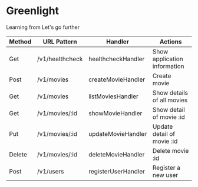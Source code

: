 # Greenlight

Learning from Let's go further


| Method | URL Pattern     | Handler             | Actions                      |
|--------|-----------------|---------------------|------------------------------|
| Get    | /v1/healthcheck | healthcheckHandler  | Show application information |
| Post   | /v1/movies      | createMovieHandler  | Create movie                 |
| Get    | /v1/movies      | listMoviesHandler   | Show details of all movies   |
| Get    | /v1/movies/:id  | showMovieHandler    | Show detail of movie :id     |
| Put    | /v1/movies/:id  | updateMovieHandler  | Update detail of movie :id   |
| Delete | /v1/movies/:id  | deleteMovieHandler  | Delete movie :id             |
| Post   | /v1/users       | registerUserHandler | Register a new user          |
